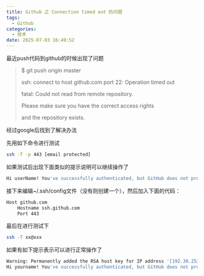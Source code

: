 ```yaml
---
title: Github 之 Connection timed out 的问题
tags:
  - Github
categories:
  - 技术
date: 2025-07-03 16:49:52
---
```


最近push代码到github的时候出现了问题

> $ git push origin master
>
> ssh: connect to host github.com port 22: Operation timed out
>
> fatal: Could not read from remote repository.
>
> Please make sure you have the correct access rights
>
> and the repository exists.

经过google后找到了解决办法

先用如下命令进行测试

```bash
ssh -T -p 443 [email protected]
```

如果测试后出现下面类似的提示说明可以继续操作了

```bash
Hi userName! You've successfully authenticated, but GitHub does not provide shell access.
```

接下来编辑~/.ssh/config文件（没有则创建一个），然后加入下面的代码：

```bash
Host github.com 
    Hostname ssh.github.com 
    Port 443
```

最后在进行测试下

```bash
ssh -T xx@xxx
```

如果有如下提示表示可以进行正常操作了

```bash
Warning: Permanently added the RSA host key for IP address '[192.30.253.122]:443' to the list of known hosts. 
Hi yourname! You've successfully authenticated, but GitHub does not provide shell access.
```
